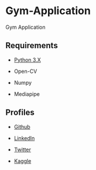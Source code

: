 # Gym-Application
Gym Application

## Requirements

* [Python 3.X](https://docs.python.org/3/)

* Open-CV

* Numpy

* Mediapipe

## Profiles

* [Github](https://github.com/chauhanmahavir)

* [LinkedIn](https://www.linkedin.com/in/chauhan-mahaveer-13674b157)

* [Twitter](https://twitter.com/Chauhan_Meet98)

* [Kaggle](https://www.kaggle.com/mahavirchauhan)
